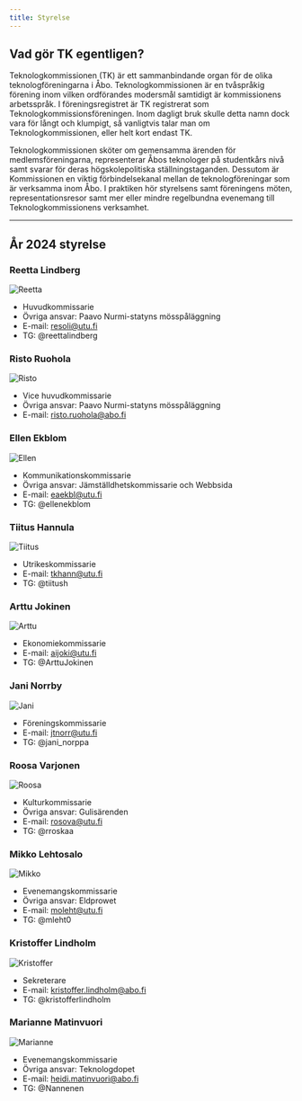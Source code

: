 ```yaml
---
title: Styrelse
---
```


## Vad gör TK egentligen?

Teknologkommissionen (TK) är ett sammanbindande organ för de olika teknologföreningarna i Åbo. Teknologkommissionen är en tvåspråkig förening inom vilken ordförandes modersmål samtidigt är kommissionens arbetsspråk. I föreningsregistret är TK registrerat som Teknologkommissionsföreningen. Inom dagligt bruk skulle detta namn dock vara för långt och klumpigt, så vanligtvis talar man om Teknologkommissionen, eller helt kort endast TK.

Teknologkommissionen sköter om gemensamma ärenden för medlemsföreningarna, representerar Åbos teknologer på studentkårs nivå samt svarar för deras högskolepolitiska ställningstaganden. Dessutom är Kommissionen en viktig förbindelsekanal mellan de teknologföreningar som är verksamma inom Åbo. I praktiken hör styrelsens samt föreningens möten, representationsresor samt mer eller mindre regelbundna evenemang till Teknologkommissionens verksamhet.

---

## År 2024 styrelse

### Reetta Lindberg
![Reetta](/board/2024/reetta-lindberg-min.jpg)

- Huvudkommissarie
- Övriga ansvar: Paavo Nurmi-statyns mösspåläggning
- E-mail: resoli@utu.fi
- TG: @reettalindberg

### Risto Ruohola
![Risto](/board/2024/risto-ruohola-min.jpg)

- Vice huvudkommissarie
- Övriga ansvar: Paavo Nurmi-statyns mösspåläggning
- E-mail: risto.ruohola@abo.fi

### Ellen Ekblom
![Ellen](/board/2024/ellen-ekblom-min.jpg)

- Kommunikationskommissarie
- Övriga ansvar: Jämställdhetskommissarie och Webbsida
- E-mail: eaekbl@utu.fi
- TG: @ellenekblom

### Tiitus Hannula
![Tiitus](/board/2024/tiitus-hannula-min.jpg)

- Utrikeskommissarie
- E-mail: tkhann@utu.fi
- TG: @tiitush

### Arttu Jokinen
![Arttu](/board/2024/arttu-jokinen-min.jpg)

- Ekonomiekommissarie
- E-mail: aijoki@utu.fi
- TG: @ArttuJokinen

### Jani Norrby
![Jani](/board/2024/jani-norrby-min.jpg)

- Föreningskommissarie
- E-mail: jtnorr@utu.fi
- TG: @jani_norppa

### Roosa Varjonen
![Roosa](/board/2024/roosa-varjonen-min.jpg)

- Kulturkommissarie
- Övriga ansvar: Gulisärenden
- E-mail: rosova@utu.fi
- TG: @rroskaa

### Mikko Lehtosalo
![Mikko](/board/2024/mikko-lehtosalo-min.jpg)

- Evenemangskommissarie
- Övriga ansvar: Eldprowet
- E-mail: moleht@utu.fi
- TG: @mleht0

### Kristoffer Lindholm
![Kristoffer](/board/2024/kristoffer-lindholm-min.jpg)

- Sekreterare
- E-mail: kristoffer.lindholm@abo.fi
- TG: @kristofferlindholm

### Marianne Matinvuori
![Marianne](/board/2024/marianne-matinvuori-min.jpg)

- Evenemangskommissarie
- Övriga ansvar: Teknologdopet
- E-mail: heidi.matinvuori@abo.fi
- TG: @Nannenen
